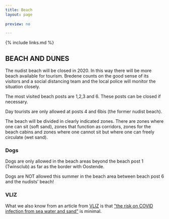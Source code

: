 ```yaml
---
title: Beach
layout: page
    
preview: no

---
```


{% include links.md %}

## BEACH AND DUNES

The nudist beach will be closed in 2020. In this way there will be more beach available for tourism. Bredene counts on the good sense of its visitors and a social distancing team and the local police will monitor the situation closely. 

The most visited beach posts are 1,2,3 and 6. These posts can be closed if necessary. 

Day tourists are only allowed at posts 4 and 6bis (the former nudist beach).

The beach will be divided in clearly indicated zones. There are zones where one can sit (soft sand), zones that function as corridors, zones for the beach cabins and zones where one cannot sit but where one can freely circulate (wet sand). 

### Dogs 

Dogs are only allowed in the beach areas beyond the beach post 1 (Twinsclub) as far as the border with Oostende. 

Dogs are NOT allowed this summer in the beach area between beach post 6 and the nudists’ beach!

### VLIZ

What we also know from an article from [VLIZ](https://vliz.be/) is that ["the risk on COVID infection from sea water and sand"](http://www.vliz.be/nl/news?p=show&id=8348) is minimal.
